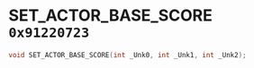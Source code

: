 # SET_ACTOR_BASE_SCORE `0x91220723`

```cpp
void SET_ACTOR_BASE_SCORE(int _Unk0, int _Unk1, int _Unk2);
```